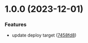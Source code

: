 # 1.0.0 (2023-12-01)


### Features

* update deploy target ([7458fd8](https://github.com/Satisfactory-KMods/web-sbs/commit/7458fd890dba5c12603672fdb9cdcd98d745f6a7))
